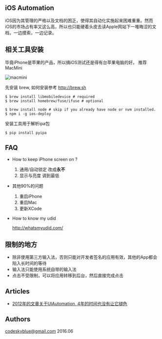 ## iOS Automation
iOS因为其管理的严格以及文档的困乏，使得其自动化实施起来困难重重。然而iOS的市场占有率又这么高，所以也只能硬着头皮去读Apple网站下一堆晦涩的文档，一边摸索，一边记录。


## 相关工具安装
毕竟iPhone是苹果的产品，所以搞iOS测试还是得有台苹果电脑的好。
推荐MacMini

![macmini](images/macmini.jpg)

先安装 brew, 如何安装参考 <http://brew.sh>

```
$ brew install libmobiledevice # required
$ brew install homebrew/fuse/ifuse # optional

$ brew install node # skip if you already have node or nvm installed.
$ npm i -g ios-deploy
```


安装工具用于解析ipa包

```
$ pip install pyipa
```

## FAQ
- How to keep iPhone screen on ?

	1. 通用/自动锁定 改成**永不**
	1. 显示与亮度 调到最低

- 其他90%的问题

	1. 重启iPhone
	1. 重启Mac
	1. 更新XCode

- How to know my udid
	
	<http://whatsmyudid.com/>

## 限制的地方
- 除非使用第三方输入法，否则只能对开发者签名的应用有效，其他的App都会陷入长时间的等待
- 输入法只能使用系统自带的输入法
- 点击不受限制，可以将应用转移到后台，然后直接完成点击

## Articles
- [2012年的文章关于UIAutomation, 4年的时间也没有让它褪色](http://blog.manbolo.com/2012/04/08/ios-automated-tests-with-uiautomation)

## Authors
codeskyblue@gmail.com 2016.06